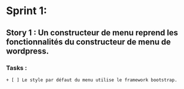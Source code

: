 # Sprint 1:

## Story 1 : Un constructeur de menu reprend les fonctionnalités du constructeur de menu de wordpress.

### Tasks :

    + [ ] Le style par défaut du menu utilise le framework bootstrap.
